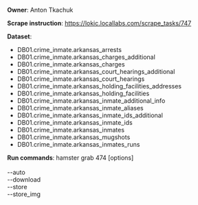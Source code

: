 **Owner**: Anton Tkachuk
 
**Scrape instruction**: https://lokic.locallabs.com/scrape_tasks/747

**Dataset**: 
- DB01.crime_inmate.arkansas_arrests
- DB01.crime_inmate.arkansas_charges_additional
- DB01.crime_inmate.arkansas_charges
- DB01.crime_inmate.arkansas_court_hearings_additional
- DB01.crime_inmate.arkansas_court_hearings
- DB01.crime_inmate.arkansas_holding_facilities_addresses
- DB01.crime_inmate.arkansas_holding_facilities
- DB01.crime_inmate.arkansas_inmate_additional_info
- DB01.crime_inmate.arkansas_inmate_aliases
- DB01.crime_inmate.arkansas_inmate_ids_additional
- DB01.crime_inmate.arkansas_inmate_ids
- DB01.crime_inmate.arkansas_inmates
- DB01.crime_inmate.arkansas_mugshots
- DB01.crime_inmate.arkansas_inmates_runs


**Run commands**: hamster grab 474 [options]
<br><br>--auto
<br>--download
<br>--store
<br>--store_img
